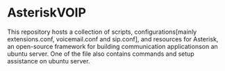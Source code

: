 # AsteriskVOIP
This repository hosts a collection of scripts, configurations[mainly extensions.conf, voicemail.conf and sip.conf], and resources for Asterisk, an open-source framework for building communication applicationson an ubuntu server.
One of the file also contains commands and setup assistance on ubuntu server.
